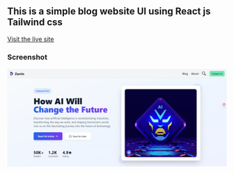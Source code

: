 ## This is a simple blog website UI using React js Tailwind css

[Visit the live site](https://blog-seven-mu-38.vercel.app/)

### Screenshot

![Screenshot of the blog UI](./public/ss.png)